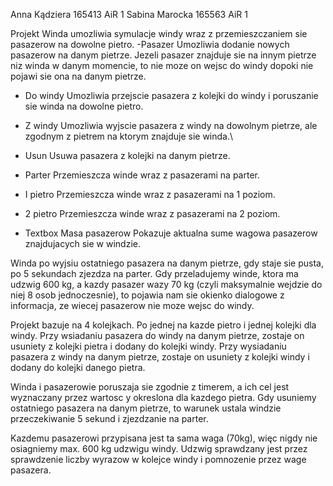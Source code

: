 Anna Kądziera 165413 AiR 1
Sabina Marocka 165563 AiR 1

Projekt Winda umozliwia symulacje windy wraz z przemieszczaniem sie pasazerow na dowolne pietro.
-Pasazer
Umozliwia dodanie nowych pasazerow na danym pietrze.
Jezeli pasazer znajduje sie na innym pietrze niz winda w danym momencie, to nie moze on wejsc do windy dopoki nie pojawi sie ona na danym pietrze.

- Do windy
Umozliwia przejscie pasazera z kolejki do windy i poruszanie sie winda na dowolne pietro.

- Z windy
Umozliwia wyjscie pasazera z windy na dowolnym pietrze, ale zgodnym z pietrem na ktorym znajduje sie winda.\

- Usun
Usuwa pasazera z kolejki na danym pietrze.

- Parter 
Przemieszcza winde wraz z pasazerami na parter.

- I pietro 
Przemieszcza winde wraz z pasazerami na 1 poziom.

- 2 pietro 
Przemieszcza winde wraz z pasazerami na 2 poziom.

- Textbox Masa pasazerow 
Pokazuje aktualna sume wagowa pasazerow znajdujacych sie w windzie.

Winda po wyjsiu ostatniego pasazera na danym pietrze, gdy staje sie pusta, po 5 sekundach zjezdza na parter.
Gdy przeladujemy winde, ktora ma udzwig 600 kg, a kazdy pasazer wazy 70 kg (czyli maksymalnie wejdzie do niej 8 osob jednoczesnie),
to pojawia nam sie okienko dialogowe z informacja, ze wiecej pasazerow nie moze wejsc do windy.

Projekt bazuje na 4 kolejkach. Po jednej na kazde pietro i jednej kolejki dla windy. 
Przy wsiadaniu pasazera do windy na danym pietrze, zostaje on usuniety z kolejki pietra i dodany do kolejki windy. 
Przy wysiadaniu pasazera z windy na danym pietrze, zostaje on usuniety z kolejki windy i dodany do kolejki danego pietra.

Winda i pasazerowie poruszaja sie zgodnie z timerem, a ich cel jest wyznaczany przez wartosc y okreslona dla kazdego pietra.
Gdy usuniemy ostatniego pasazera na danym pietrze, to warunek ustala windzie przeczekiwanie 5 sekund i zjezdzanie na parter.

Kazdemu pasazerowi przypisana jest ta sama waga (70kg), więc nigdy nie osiagniemy max. 600 kg udzwigu windy. 
Udzwig sprawdzany jest przez sprawdzenie liczby wyrazow w kolejce windy i pomnozenie przez wage pasazera.


